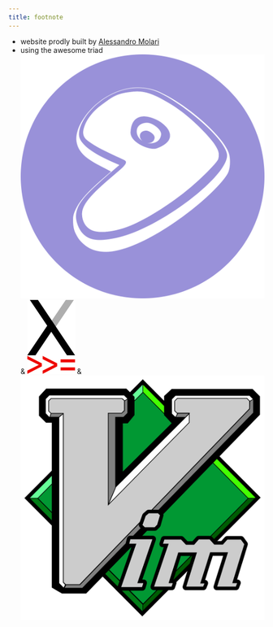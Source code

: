```yaml
---
title: footnote
---
```


* website prodly built by [Alessandro Molari](https://alessandro.molari.me)
* using the awesome triad
  [![Gentoo](/icons/gentoo.svg)](https://gentoo.org) &
  [![XMonad](/icons/xmonad.svg)](https://xmonad.org) &
  [![Vim](/icons/vim.svg)](https://www.vim.org)
